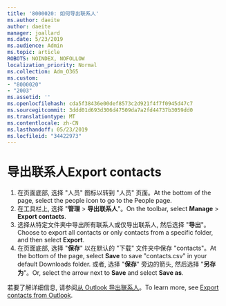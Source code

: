 ```yaml
---
title: '8000020: 如何导出联系人'
ms.author: daeite
author: daeite
manager: joallard
ms.date: 5/23/2019
ms.audience: Admin
ms.topic: article
ROBOTS: NOINDEX, NOFOLLOW
localization_priority: Normal
ms.collection: Adm_O365
ms.custom:
- "8000020"
- "2003"
ms.assetid: ''
ms.openlocfilehash: cda5f38436e00def8573c2d921f4f7f0945d47c7
ms.sourcegitcommit: 3ddd01d693d306d47509da7a2fd44737b3059dd0
ms.translationtype: MT
ms.contentlocale: zh-CN
ms.lasthandoff: 05/23/2019
ms.locfileid: "34422973"
---
```

# <a name="export-contacts"></a><span data-ttu-id="16746-102">导出联系人</span><span class="sxs-lookup"><span data-stu-id="16746-102">Export contacts</span></span>

1. <span data-ttu-id="16746-103">在页面底部, 选择 "人员" 图标以转到 "人员" 页面。</span><span class="sxs-lookup"><span data-stu-id="16746-103">At the bottom of the page, select the people icon to go to the People page.</span></span>
2. <span data-ttu-id="16746-104">在工具栏上, 选择 "**管理** > **导出联系人**"。</span><span class="sxs-lookup"><span data-stu-id="16746-104">On the toolbar, select **Manage** > **Export contacts**.</span></span> 
3. <span data-ttu-id="16746-105">选择从特定文件夹中导出所有联系人或仅导出联系人, 然后选择 "**导出**"。</span><span class="sxs-lookup"><span data-stu-id="16746-105">Choose to export all contacts or only contacts from a specific folder, and then select **Export**.</span></span>
4. <span data-ttu-id="16746-106">在页面底部, 选择 "**保存**" 以在默认的 "下载" 文件夹中保存 "contacts"。</span><span class="sxs-lookup"><span data-stu-id="16746-106">At the bottom of the page, select **Save** to save "contacts.csv" in your default Downloads folder.</span></span> <span data-ttu-id="16746-107">或者, 选择 "**保存**" 旁边的箭头, 然后选择 "**另存为**"。</span><span class="sxs-lookup"><span data-stu-id="16746-107">Or, select the arrow next to **Save** and select **Save as**.</span></span>

<span data-ttu-id="16746-108">若要了解详细信息, 请参阅[从 Outlook 导出联系人](https://support.office.com/article/10f09abd-643c-4495-bb80-543714eca73f#ID0EAACAAA=Outlook_on_the_web)。</span><span class="sxs-lookup"><span data-stu-id="16746-108">To learn more, see [Export contacts from Outlook](https://support.office.com/article/10f09abd-643c-4495-bb80-543714eca73f#ID0EAACAAA=Outlook_on_the_web).</span></span>

